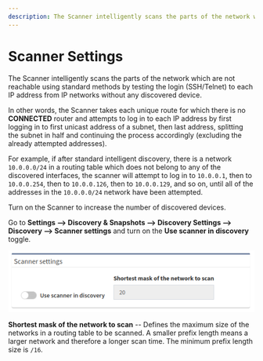 ```yaml
---
description: The Scanner intelligently scans the parts of the network which are not reachable using standard methods by testing the login (SSH/Telnet) to each IP address from IP networks without any discovered device.
---
```


# Scanner Settings

The Scanner intelligently scans the parts of the network which are not reachable
using standard methods by testing the login (SSH/Telnet) to each IP address from
IP networks without any discovered device.

In other words, the Scanner takes each unique route for which there is no
**CONNECTED** router and attempts to log in to each IP address by first logging
in to first unicast address of a subnet, then last address, splitting the subnet
in half and continuing the process accordingly (excluding the already attempted
addresses).

For example, if after standard intelligent discovery, there is a network
`10.0.0.0/24` in a routing table which does not belong to any of the discovered
interfaces, the scanner will attempt to log in to `10.0.0.1`, then to
`10.0.0.254`, then to `10.0.0.126`, then to `10.0.0.129`, and so on, until all
of the addresses in the `10.0.0.0/24` network have been attempted.  

Turn on the Scanner to increase the number of discovered devices.

Go to **Settings --> Discovery & Snapshots --> Discovery Settings --> Discovery
--> Scanner settings** and turn on the **Use scanner in discovery** toggle.

![Scanner settings](scanner_settings.png)

**Shortest mask of the network to scan** -- Defines the maximum size of the
networks in a routing table to be scanned. A smaller prefix length means a
larger network and therefore a longer scan time. The minimum prefix length size
is `/16`.
